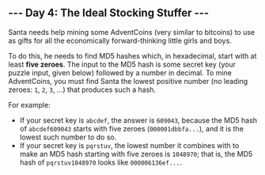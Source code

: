 ## --- Day 4: The Ideal Stocking Stuffer ---

Santa needs help mining some AdventCoins (very similar to bitcoins) to use as gifts for all the economically forward-thinking little girls and boys.

To do this, he needs to find MD5 hashes which, in hexadecimal, start with at least **five zeroes**.  The input to the MD5 hash is some secret key (your puzzle input, given below) followed by a number in decimal. To mine AdventCoins, you must find Santa the lowest positive number (no leading zeroes: ``1``, ``2``, ``3``, ...) that produces such a hash.

For example:

* If your secret key is ``abcdef``, the answer is ``609043``, because the MD5 hash of ``abcdef609043`` starts with five zeroes (``000001dbbfa...``), and it is the lowest such number to do so.
* If your secret key is ``pqrstuv``, the lowest number it combines with to make an MD5 hash starting with five zeroes is ``1048970``; that is, the MD5 hash of ``pqrstuv1048970`` looks like ``000006136ef...``.

